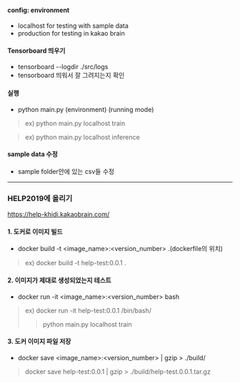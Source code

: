 #### config: environment
* localhost for testing with sample data
* production for testing in kakao brain
#### Tensorboard 띄우기
* tensorboard --logdir ./src/logs 
* tensorboard 띄워서 잘 그려지는지 확인

#### 실행
* python main.py (environment) (running mode)
> ex) python main.py localhost train

> ex) python main.py localhost inference

#### sample data 수정
* sample folder안에 있는 csv들 수정

***

### HELP2019에 올리기 
https://help-khidi.kakaobrain.com/
#### 1. 도커로 이미지 빌드
* docker build -t <image_name>:<version_number> .(dockerfile의 위치)
> ex) docker build -t help-test:0.0.1 .

#### 2. 이미지가 제대로 생성되었는지 테스트
* docker run -it <image_name>:<version_number> bash
> ex) docker run -it help-test:0.0.1 /bin/bash/
>> python main.py localhost train  

#### 3. 도커 이미지 파일 저장
* docker save <image_name>:<version_number> | gzip > ./build/<zipped file>
> docker save help-test:0.0.1 | gzip > ./build/help-test.0.0.1.tar.gz